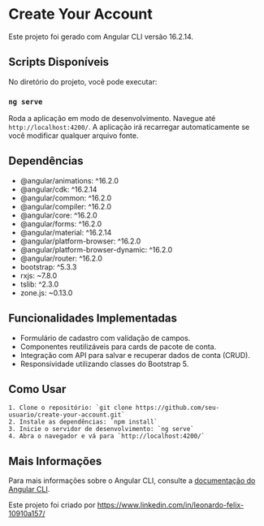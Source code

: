 # Create Your Account

Este projeto foi gerado com Angular CLI versão 16.2.14.

## Scripts Disponíveis

No diretório do projeto, você pode executar:

### `ng serve`

Roda a aplicação em modo de desenvolvimento. Navegue até `http://localhost:4200/`. A aplicação irá recarregar automaticamente se você modificar qualquer arquivo fonte.

## Dependências

- @angular/animations: ^16.2.0
- @angular/cdk: ^16.2.14
- @angular/common: ^16.2.0
- @angular/compiler: ^16.2.0
- @angular/core: ^16.2.0
- @angular/forms: ^16.2.0
- @angular/material: ^16.2.14
- @angular/platform-browser: ^16.2.0
- @angular/platform-browser-dynamic: ^16.2.0
- @angular/router: ^16.2.0
- bootstrap: ^5.3.3
- rxjs: ~7.8.0
- tslib: ^2.3.0
- zone.js: ~0.13.0

## Funcionalidades Implementadas

- Formulário de cadastro com validação de campos.
- Componentes reutilizáveis para cards de pacote de conta.
- Integração com API para salvar e recuperar dados de conta (CRUD).
- Responsividade utilizando classes do Bootstrap 5.

## Como Usar

    1. Clone o repositório: `git clone https://github.com/seu-usuario/create-your-account.git`
    2. Instale as dependências: `npm install`
    3. Inicie o servidor de desenvolvimento: `ng serve`
    4. Abra o navegador e vá para `http://localhost:4200/`

## Mais Informações

Para mais informações sobre o Angular CLI, consulte a [documentação do Angular CLI](https://angular.io/cli).

Este projeto foi criado por https://www.linkedin.com/in/leonardo-felix-10910a157/

